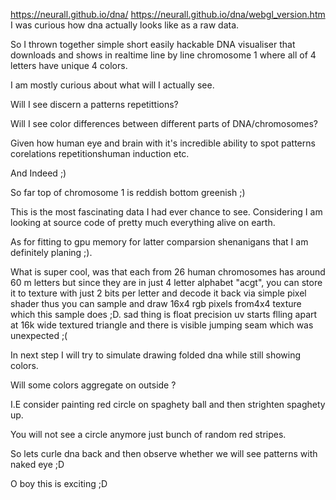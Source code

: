 https://neurall.github.io/dna/ https://neurall.github.io/dna/webgl_version.htm
 I was curious how dna actually looks like as a raw data.
 
 So I thrown together simple short easily hackable DNA visualiser that downloads and shows in realtime line by line chromosome 1
 where all of 4 letters have unique 4 colors.
 
 I am mostly curious about what will I actually see.
 
 Will I see discern a patterns repetittions?
 
 Will I see color differences between different parts of DNA/chromosomes?
 
 Given how human eye and brain with it's incredible ability to spot patterns corelations repetitionshuman induction etc.
 
And Indeed ;)

So far top of chromosome 1 is reddish bottom greenish ;)
 
This is the most fascinating data I had ever chance to see.
Considering I am looking at source code of pretty much everything alive on earth.

As for fitting to gpu memory for latter comparsion shenanigans that I am definitely planing ;). 

What is super cool, was that each from 26 human chromosomes has around 60 m  letters but since they are in just 4 letter alphabet "acgt", you can store it to texture with just 2 bits per letter and decode it back via simple pixel shader thus you can sample and draw 16x4 rgb pixels from4x4 texture which this sample does ;D. sad thing is float precision uv starts flling apart at 16k wide textured triangle and there is visible jumping seam which was unexpected ;(

In next step I will try to simulate drawing folded dna while still showing colors. 

Will some colors aggregate on outside ?

I.E consider painting red circle on spaghety ball and then strighten spaghety up.

You will not see a circle anymore just bunch of random red stripes. 

So lets curle dna back and then observe whether we will see patterns with naked eye ;D

O boy this is exciting ;D
